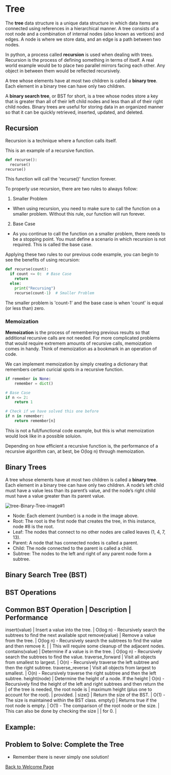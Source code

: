 # Tree

The **tree** data structure is a unique data structure in which data items are connected using references in a hierarchical manner. A tree consists of a root node and a combination of internal nodes (also known as vertices) and edges. A node is where we store data, and an edge is a path between two nodes.

In python, a process called **recursion** is used when dealing with trees. Recursion is the process of defining something in terms of itself. A real world example would be to place two parallel mirrors facing each other. Any object in between them would be reflected recursively.

A tree whose elements have at most two children is called a **binary tree**. Each element in a binary tree can have only two children.

A **binary search tree**, or BST for short, is a tree whose nodes store a key that is greater than all of their left child nodes and less than all of their right child nodes. Binary trees are useful for storing data in an organized manner so that it can be quickly retrieved, inserted, updated, and deleted.

## Recursion

Recursion is a technique where a function calls itself.

This is an example of a recursive function.
```python
def recurse():
  recurse()
recurse()
```
This function will call the 'recurse()' function forever.

To properly use recursion, there are two rules to always follow:
1. Smaller Problem
- When using recursion, you need to make sure to call the function on a smaller problem. Without this rule, our function will run forever.
2. Base Case
- As you continue to call the function on a smaller problem, there needs to be a stopping point. You must define a scenario in which recursion is not required. This is called the base case.

Applying these two rules to our previous code example, you can begin to see the benefits of using recursion:
```python
def recurse(count):
  if count <= 0:  # Base Case
	return
  else:
	print("Recursing")
	recurse(count-1)  # Smaller Problem
```
The smaller problem is 'count-1' and the base case is when 'count' is equal (or less than) zero.

### Memoization

**Memoization** is the process of remembering previous results so that additional recursive calls are not needed. For more complicated problems that would require extremem amounts of recursive calls, memoization comes in handy. Think of memoization as a bookmark in an operation of code.

We can implement memoization by simply creating a dictionary that remembers certain curicial spots in a recursive function.
```python
if remember is None:
	remember = dict()

# Base Case
if n <= 2:
	return 1

# Check if we have solved this one before
if n in remember:
	return remember[n]
```
This is not a full/functional code example, but this is what memoization would look like in a possible soluion.

Depending on how efficient a recursive function is, the performance of a recursive algorithm can, at best, be O(log n) through memoization.

## Binary Trees

A tree whose elements have at most two children is called a **binary tree**. Each element in a binary tree can have only two children. A node’s left child must have a value less than its parent’s value, and the node’s right child must have a value greater than its parent value.

![tree-Binary-Tree-image#1](https://user-images.githubusercontent.com/77080668/161633458-6e559510-96a9-4012-b195-198ae1e90c69.png)

- Node: Each element (number) is a node in the image above.
- Root: The root is the first node that creates the tree, in this instance, node #8 is the root.
- Leaf: The nodes that connect to no other nodes are called leaves (1, 4, 7, 13).
- Parent: A node that has connected nodes is called a parent.
- Child: The node connected to the parent is called a child.
- Subtree: The nodes to the left and right of any parent node form a subtree.

## Binary Search Tree (BST)

## BST Operations

Common BST Operation | Description | Performance
------------------------------------------------
insert(value)	 | Insert a value into the tree.	         | O(log n) - Recursively search the subtrees to find the next available spot
remove(value)	 | Remove a value from the tree.	         | O(log n) - Recursively search the subtrees to find the value and then remove it. 		         |		                                 |            This will require some cleanup of the adjacent nodes.
contains(value)	 | Determine if a value is in the tree.	         | O(log n) - Recursively search the subtrees to find the value.
traverse_forward | Visit all objects from smallest to largest.   | O(n) - Recursively traverse the left subtree and then the right subtree.
traverse_reverse | Visit all objects from largest to smallest.   | O(n) - Recursively traverse the right subtree and then the left subtree.
height(node)	 | Determine the height of a node. If the height | O(n) - Recursively find the height of the left and right subtrees and then return the 
		 | of the tree is needed, the root node is       |        maximum height (plus one to account for the root).
		 | provided.					 |
size()		 | Return the size of the BST.		         | O(1) - The size is maintained within the BST class.
empty()		 | Returns true if the root node is empty.       | O(1) - The comparison of the root node or the size.
		 | This can also be done by checking the size    |
		 | for 0.				         |

## Example: 

## Problem to Solve: Complete the Tree

* Remember there is never simply one solution!

[Back to Welcome Page](https://github.com/Kyle5150/cse212-final-project/blob/main/0-welcome.md)
